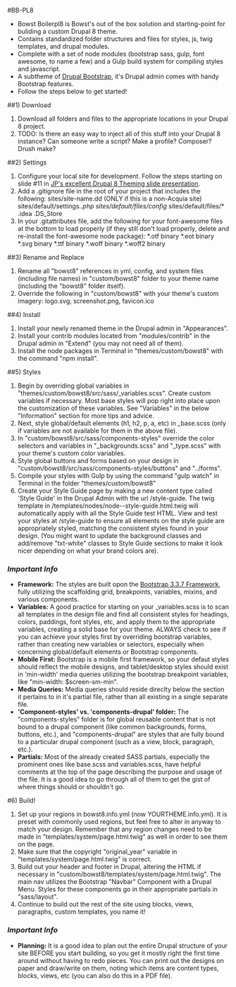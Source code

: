 #BB-PL8

- Bowst Boilerpl8 is Bowst's out of the box solution and starting-point for buliding a custom Drupal 8 theme. 
- Contains standardized folder structures and files for styles, js, twig templates, and drupal modules.
- Complete with a set of node modules (bootstrap sass, gulp, font awesome, to name a few) and a Gulp build system for compiling styles and javascript.  
- A subtheme of [Drupal Bootstrap](https://www.drupal.org/project/bootstrap), it's Drupal admin comes with handy Bootstrap features.
- Follow the steps below to get started!


##1) Download

1. Download all folders and files to the appropriate locations in your Drupal 8 project. 
2. TODO: Is there an easy way to inject all of this stuff into your Drupal 8 instance?  Can someone write a script?  Make a profile?  Composer?  Drush make?

##2) Settings

1. Configure your local site for development. Follow the steps starting on slide #11 in [JP's excellent Drupal 8 Theming slide presentation](https://docs.google.com/presentation/d/1u7NJGbNs55ryeOWRFyQn4oxG5frO3D8AqsSU7Dh1uv0/edit#slide=id.g1334fac1c2_0_129).
2. Add a .gitignore file in the root of your project that includes the following:
sites/site-name.dd (ONLY if this is a non-Acquia site)
sites/default/settings.*.php
sites/default/files/config*
sites/default/files/*
.idea
.DS_Store
3. In your .gitattributes file, add the following for your font-awesome files at the bottom to load properly (if they still don't load properly, delete and re-install the font-awesome node package):
*.otf binary 
*.eot binary 
*.svg binary 
*.ttf binary 
*.woff binary
*.woff2 binary


##3) Rename and Replace

1. Rename all "bowst8" references in yml, config, and system files (including file names) in "custom/bowst8" folder to your theme name (including the "bowst8" folder itself).
2. Override the following in "custom/bowst8" with your theme's custom imagery: logo.svg, screenshot.png, favicon.ico

##4) Install
1. Install your newly renamed theme in the Drupal admin in "Appearances".
2. Install your contrib modules located from "modules/contrib" in the Drupal admin in "Extend" (you may not need all of them).
3. Install the node packages in Terminal in "themes/custom/bowst8" with the command "npm install".

##5) Styles

1. Begin by overriding global variables in "themes/custom/bowst8/src/sass/_variables.scss".  Create custom variables if necessary.  Most base styles will pop right into place upon the customization of these variables. See "Variables" in the below "Information" section for more tips and advice.
2. Next, style global/default elements (h1, h2, p, a, etc) in _base.scss (only if variables are not available for them in the above file).
3. In "custom/bowst8/src/sass/components-styles" override the color selectors and variables in "_backgrounds.scss" and "_type.scss" with your theme's custom color variables.
4. Style global buttons and forms based on your design in "custom/bowst8/src/sass/components-styles/buttons" and "../forms".
5. Compile your styles with Gulp by using the command "gulp watch" in Terminal in the folder "themes/custom/bowst8"
6. Create your Style Guide page by making a new content type called 'Style Guide' in the Drupal Admin with the url /style-guide.  The twig template in /templates/nodes/node--style-guide.html.twig will automatically apply with all the Style Guide test HTML.  View and test your styles at /style-guide to ensure all elements on the style guide are appropriately styled, matching the consistent styles found in your design. (You might want to update the background classes and add/remove "txt-white" classes to Style Guide sections to make it look nicer depending on what your brand colors are).


### *Important Info*

- **Framework:** The styles are built opon the [Bootstrap 3.3.7 Framework](http://www.getbootstrap.com), fully utilizing the scaffolding grid, breakpoints, variables, mixins, and various components. 
- **Variables:** A good practice for starting on your _variables.scss is to scan all templates in the design file and find all consistent styles for headings, colors, paddings, font styles, etc, and apply them to the appropriate variables, creating a solid base for your theme.  ALWAYS check to see if you can achieve your styles first by overriding bootstrap variables, rather than creating new variables or selectors, especially when concerning global/default elements or Bootstrap components. 
- **Mobile First:** Bootstrap is a mobile first framework, so your defaut styles should reflect the mobile designs, and tablet/desktop styles should exist in 'min-width' media queries utilizing the bootstrap breakpoint variables, like "min-width: $screen-sm-min".
- **Media Queries:** Media queries should reside direclty below the section it pertains to in it's partial file, rather than all existing in a single separate file.
- **'Component-styles' vs. 'components-drupal' folder:** The "components-styles" folder is for global reusable content that is not bound to a drupal component (like common backgrounds, forms, buttons, etc.), and "components-drupal" are styles that are fully bound to a particular drupal component (such as a view, block, paragraph, etc.).
- **Partials:** Most of the already created SASS partials, especially the prominent ones like base.scss and variables.scss, have helpful comments at the top of the page describing the purpose and usage of the file.  It is a good idea to go through all of them to get the gist of where things should or shouldn't go.

#6) Build!

1. Set up your regions in bowst8.info.yml (now YOURTHEME.info.yml). It is preset with commonly used regions, but feel free to alter in anyway to match your design.  Remember that any region changes need to be made in "templates/system/page.html.twig" as well in order to see them on the page.
2. Make sure that the copyright "original_year" variable in "templates/system/page.html.twig" is correct.
3. Build out your header and footer in Drupal, altering the HTML if necessary in "custom/bowst8/templates/system/page.html.twig".  The main nav utilizes the Bootstrap "Navbar" Component with a Drupal Menu.  Styles for these components go in their appropriate partials in "sass/layout".
4. Continue to build out the rest of the site using blocks, views, paragraphs, custom templates, you name it!  

### *Important Info*

- **Planning:** It is a good idea to plan out the entire Drupal structure of your site BEFORE you start building, so you get it mostly right the first time around without having to redo pieces.  You can print out the designs on paper and draw/write on them, noting which items are content types, blocks, views, etc (you can also do this in a PDF file).
